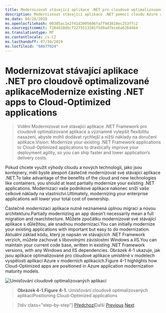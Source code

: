 ```yaml
---
title: Modernizovat stávající aplikace .NET pro cloudově optimalizované aplikace
description: Modernizovat stávající aplikace .NET pomocí cloudu Azure a kontejnerů Windows.
ms.date: 04/28/2018
ms.openlocfilehash: 00385ac1e2f41d2005606fa7f943618ec253ffc2
ms.sourcegitcommit: f20dd18dbcf2275513281f5d9ad7ece6a62644b4
ms.translationtype: MT
ms.contentlocale: cs-CZ
ms.lasthandoff: 07/30/2019
ms.locfileid: "68677024"
---
```

# <a name="modernize-existing-net-apps-to-cloud-optimized-applications"></a><span data-ttu-id="1ed78-103">Modernizovat stávající aplikace .NET pro cloudově optimalizované aplikace</span><span class="sxs-lookup"><span data-stu-id="1ed78-103">Modernize existing .NET apps to Cloud-Optimized applications</span></span>

> <span data-ttu-id="1ed78-104">Vidění Modernizovat své stávající aplikace .NET Framework pro cloudově optimalizované aplikace a významně vylepšit flexibilitu nasazení, abyste mohli dodávat rychlejší a nižší náklady na doručení aplikace.</span><span class="sxs-lookup"><span data-stu-id="1ed78-104">Vision: Modernize your existing .NET Framework applications to Cloud-Optimized applications to drastically improve your deployment agility, so you can ship faster and lower application’s delivery costs.</span></span>

<span data-ttu-id="1ed78-105">Pokud chcete využít výhody cloudu a nových technologií, jako jsou kontejnery, měli byste alespoň částečně modernizovat své stávající aplikace .NET.</span><span class="sxs-lookup"><span data-stu-id="1ed78-105">To take advantage of the benefits of the cloud and new technologies like containers, you should at least partially modernize your existing .NET applications.</span></span> <span data-ttu-id="1ed78-106">Modernizaci vaše podnikové aplikace nakonec sníží vaše celkové náklady na vlastnictví.</span><span class="sxs-lookup"><span data-stu-id="1ed78-106">Ultimately, modernizing your enterprise applications will lower your total cost of ownership.</span></span>

<span data-ttu-id="1ed78-107">Částečně modernizaci aplikace nutně neznamená úplnou migraci a novou architekturu.</span><span class="sxs-lookup"><span data-stu-id="1ed78-107">Partially modernizing an app doesn’t necessarily mean a full migration and rearchitecture.</span></span> <span data-ttu-id="1ed78-108">Můžete zpočátku modernizovat své stávající aplikace s důležitou, ale snadnou modernizací.</span><span class="sxs-lookup"><span data-stu-id="1ed78-108">You can initially modernize your existing applications with important but easy to do modernization.</span></span> <span data-ttu-id="1ed78-109">Aktuální základ kódu, který je napsán ve stávajících .NET Framework verzích, můžete zachovat s libovolnými závislostmi Windows a IIS.</span><span class="sxs-lookup"><span data-stu-id="1ed78-109">You can maintain your current code base, written in existing .NET Framework versions, with any Windows and IIS dependencies.</span></span> <span data-ttu-id="1ed78-110">Obrázek 4-1 ukazuje, jak jsou aplikace optimalizované pro cloudové aplikace umístěné v modelech vyspělosti aplikací Azure v moderních aplikacích.</span><span class="sxs-lookup"><span data-stu-id="1ed78-110">Figure 4-1 highlights how Cloud-Optimized apps are positioned in Azure application modernization maturity models.</span></span>

![Umísťování cloudově optimalizovaných aplikací](./media/image1.png)

> <span data-ttu-id="1ed78-112">**Obrázek 4-1.**</span><span class="sxs-lookup"><span data-stu-id="1ed78-112">**Figure 4-1.**</span></span> <span data-ttu-id="1ed78-113">Umísťování cloudově optimalizovaných aplikací</span><span class="sxs-lookup"><span data-stu-id="1ed78-113">Positioning Cloud-Optimized applications</span></span>

>[!div class="step-by-step"]
><span data-ttu-id="1ed78-114">[Předchozí](../migrate-your-relational-databases-to-azure.md)Další
>[](reasons-to-modernize-existing-net-apps-to-cloud-optimized-applications.md)</span><span class="sxs-lookup"><span data-stu-id="1ed78-114">[Previous](../migrate-your-relational-databases-to-azure.md)
[Next](reasons-to-modernize-existing-net-apps-to-cloud-optimized-applications.md)</span></span>
